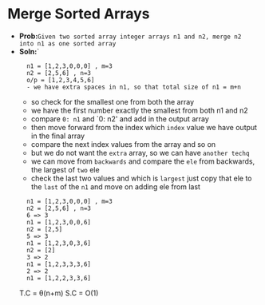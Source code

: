# Merge Sorted Arrays
- **Prob:**`Given two sorted array integer arrays n1 and n2, merge n2 into n1 as one sorted array`
- **Soln:**`
  ```
    n1 = [1,2,3,0,0,0] , m=3
    n2 = [2,5,6] , n=3
    o/p = [1,2,3,4,5,6]
    - we have extra spaces in n1, so that total size of n1 = m+n
  ```
  - so check for the smallest one from both the array
  - we have the first number exactly the smallest from both n1 and n2
  - compare `0: n1` and `0: n2' and add in the output array
  - then move forward from the index which `index` value we have output in the final array
  - compare the next index values from the array and so on
  - but we do not want the `extra` array, so we can have `another techq`
  - we can move from `backwards` and compare the `ele` from backwards, the largest of `two` ele
  - check the last two values and which is `largest` just copy that ele to the `last` of the `n1` and move on adding ele from last
  ```
    n1 = [1,2,3,0,0,0] , m=3
    n2 = [2,5,6] , n=3
    6 => 3
    n1 = [1,2,3,0,0,6]
    n2 = [2,5]
    5 => 3
    n1 = [1,2,3,0,3,6]
    n2 = [2]
    3 => 2
    n1 = [1,2,3,3,3,6]
    2 => 2
    n1 = [1,2,2,3,3,6]
  ```
  T.C = θ(n+m)
  S.C = O(1)
